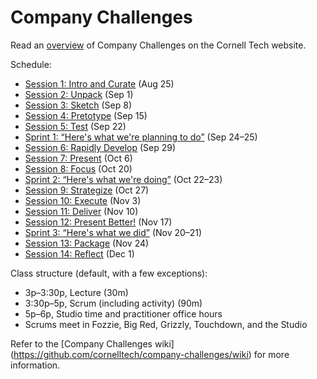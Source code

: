 # Company Challenges

Read an [overview](http://tech.cornell.edu/education/practice/projects/company-challenges/challenges-overview/) of Company Challenges  on the Cornell Tech website.

Schedule:

* [Session 1: Intro and Curate](https://github.com/cornelltech/company-challenges/wiki/Syllabus#session-1-intro-and-curate) (Aug 25)
* [Session 2: Unpack](https://github.com/cornelltech/company-challenges/wiki/Syllabus#session-2-unpack) (Sep 1)
* [Session 3: Sketch](https://github.com/cornelltech/company-challenges/wiki/Syllabus#session-3-sketch) (Sep 8)
* [Session 4: Pretotype](https://github.com/cornelltech/company-challenges/wiki/Syllabus#session-4-pretotype) (Sep 15)
* [Session 5: Test](https://github.com/cornelltech/company-challenges/wiki/Syllabus#session-5-test) (Sep 22)
* [Sprint 1: “Here's what we're planning to do”](https://github.com/cornelltech/company-challenges/wiki/Syllabus#sprint-1-heres-what-were-planning-to-do) (Sep 24–25)
* [Session 6: Rapidly Develop](https://github.com/cornelltech/company-challenges/wiki/Syllabus#session-6-rapidly-develop) (Sep 29)
* [Session 7: Present](https://github.com/cornelltech/company-challenges/wiki/Syllabus#session-7-present) (Oct 6)
* [Session 8: Focus](https://github.com/cornelltech/company-challenges/wiki/Syllabus#session-8-focus) (Oct 20)
* [Sprint 2: “Here's what we're doing”](https://github.com/cornelltech/company-challenges/wiki/Syllabus#sprint-2-heres-what-were-doing) (Oct 22–23)
* [Session 9: Strategize](https://github.com/cornelltech/company-challenges/wiki/Syllabus#session-9-strategize) (Oct 27)
* [Session 10: Execute](https://github.com/cornelltech/company-challenges/wiki/Syllabus#session-10-execute) (Nov 3)
* [Session 11: Deliver](https://github.com/cornelltech/company-challenges/wiki/Syllabus#session-11-deliver) (Nov 10)
* [Session 12: Present Better!](https://github.com/cornelltech/company-challenges/wiki/Syllabus#session-12-present-better) (Nov 17)
* [Sprint 3: “Here's what we did”](https://github.com/cornelltech/company-challenges/wiki/Syllabus#sprint-3-heres-what-we-did) (Nov 20–21)
* [Session 13: Package](https://github.com/cornelltech/company-challenges/wiki/Syllabus#session-13-package) (Nov 24)
* [Session 14: Reflect](https://github.com/cornelltech/company-challenges/wiki/Syllabus#session-14-reflect) (Dec 1)
 
Class structure (default, with a few exceptions):
* 3p–3:30p, Lecture (30m)
* 3:30p–5p, Scrum (including activity) (90m)
* 5p–6p, Studio time and practitioner office hours
* Scrums meet in Fozzie, Big Red, Grizzly, Touchdown, and the Studio

Refer to the [Company Challenges wiki] (https://github.com/cornelltech/company-challenges/wiki) for more information.
